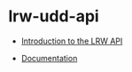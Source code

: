 # lrw-udd-api

- [Introduction to the LRW API](https://github.com/jiscdev/lrw-udd-api/issues/44)

- [Documentation](https://github.com/jiscdev/lrw-udd-api/blob/master/documentation.md)

